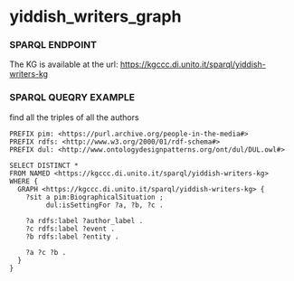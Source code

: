 # yiddish_writers_graph


### SPARQL ENDPOINT
The KG is available at the url: https://kgccc.di.unito.it/sparql/yiddish-writers-kg

### SPARQL QUEQRY EXAMPLE


find all the triples of all the authors

```
PREFIX pim: <https://purl.archive.org/people-in-the-media#>
PREFIX rdfs: <http://www.w3.org/2000/01/rdf-schema#>
PREFIX dul: <http://www.ontologydesignpatterns.org/ont/dul/DUL.owl#>

SELECT DISTINCT *
FROM NAMED <https://kgccc.di.unito.it/sparql/yiddish-writers-kg>
WHERE { 
  GRAPH <https://kgccc.di.unito.it/sparql/yiddish-writers-kg> {
    ?sit a pim:BiographicalSituation ;
         dul:isSettingFor ?a, ?b, ?c .

    ?a rdfs:label ?author_label .
    ?c rdfs:label ?event .
    ?b rdfs:label ?entity .
    
    ?a ?c ?b .
  } 
}

```
